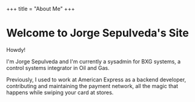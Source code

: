 +++
title = "About Me"
+++

# Welcome to Jorge Sepulveda's Site

Howdy!

I'm Jorge Sepulveda and I'm currently a sysadmin for BXG systems, a control systems integrator in Oil and Gas.

Previously, I used to work at American Express as a backend developer, contributing and maintaining the payment network, all the magic that happens while swiping your card at stores.


